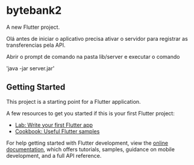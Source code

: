 # bytebank2

A new Flutter project.

Olá antes de iniciar o aplicativo precisa ativar o servidor para registrar as transferencias pela API.

Abrir o prompt de comando na pasta lib/server e executar o comando

'java -jar server.jar'

## Getting Started

This project is a starting point for a Flutter application.

A few resources to get you started if this is your first Flutter project:

- [Lab: Write your first Flutter app](https://docs.flutter.dev/get-started/codelab)
- [Cookbook: Useful Flutter samples](https://docs.flutter.dev/cookbook)

For help getting started with Flutter development, view the
[online documentation](https://docs.flutter.dev/), which offers tutorials,
samples, guidance on mobile development, and a full API reference.
